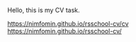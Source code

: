 Hello, this is my CV task.

https://nimfomin.github.io/rsschool-cv/cv
https://nimfomin.github.io/rsschool-cv/
